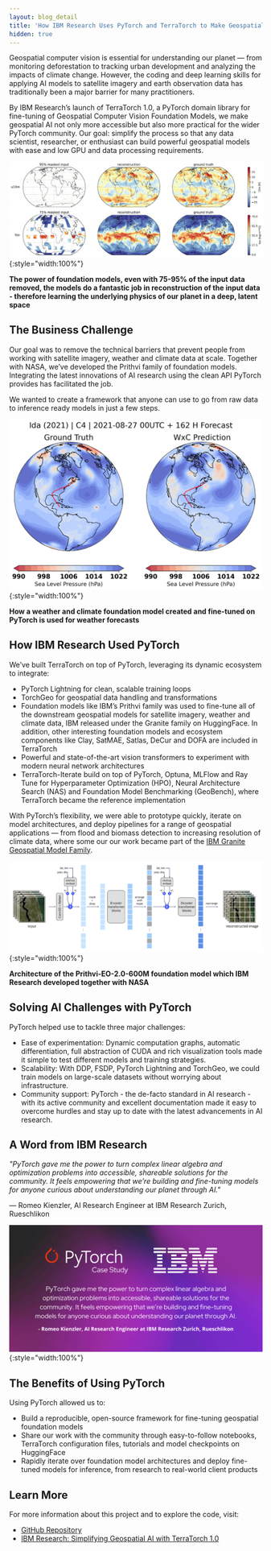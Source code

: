 ```yaml
---
layout: blog_detail
title: 'How IBM Research Uses PyTorch and TerraTorch to Make Geospatial Computer Vision Accessible for Everyone'
hidden: true
---
```


Geospatial computer vision is essential for understanding our planet — from monitoring deforestation to tracking urban development and analyzing the impacts of climate change. However, the coding and deep learning skills for applying AI models to satellite imagery and earth observation data has traditionally been a major barrier for many practitioners.

By IBM Research’s launch of TerraTorch 1.0, a PyTorch domain library for fine-tuning of Geospatial Computer Vision Foundation Models, we make geospatial AI not only more accessible but also more practical for the wider PyTorch community. Our goal: simplify the process so that any data scientist, researcher, or enthusiast can build powerful geospatial models with ease and low GPU and data processing requirements.


![globes](/assets/images/how-ibm-uses-pt-terratorch/fg1.png){:style="width:100%"}


**The power of foundation models, even with 75-95% of the input data removed, the models do a fantastic job in reconstruction of the input data - therefore learning the underlying physics of our planet in a deep, latent space**

## The Business Challenge

Our goal was to remove the technical barriers that prevent people from working with satellite imagery, weather and climate data at scale. Together with NASA, we’ve developed the Prithvi family of foundation models. Integrating the latest innovations of AI research using the clean API PyTorch provides has facilitated the job.

We wanted to create a framework that anyone can use to go from raw data to inference ready models in just a few steps.


![globes](/assets/images/how-ibm-uses-pt-terratorch/fg2.png){:style="width:100%"}


**How a weather and climate foundation model created and fine-tuned on PyTorch is used for weather forecasts**

## How IBM Research Used PyTorch

We’ve built TerraTorch on top of PyTorch, leveraging its dynamic ecosystem to integrate:



* PyTorch Lightning for clean, scalable training loops
* TorchGeo for geospatial data handling and transformations
* Foundation models like IBM’s Prithvi family was used to fine-tune all of the downstream geospatial models for satellite imagery, weather and climate data, IBM released under the Granite family on HuggingFace. In addition, other interesting foundation models and ecosystem components like Clay, SatMAE, Satlas, DeCur and DOFA are included in TerraTorch
* Powerful and state-of-the-art vision transformers to experiment with modern neural network architectures
* TerraTorch-Iterate build on top of PyTorch, Optuna, MLFlow and Ray Tune for Hyperparameter Optimization (HPO), Neural Architecture Search (NAS) and Foundation Model Benchmarking (GeoBench), where TerraTorch became the reference implementation

With PyTorch’s flexibility, we were able to prototype quickly, iterate on model architectures, and deploy pipelines for a range of geospatial applications — from flood and biomass detection to increasing resolution of climate data, where some our our work became part of the [IBM Granite Geospatial Model Family](https://huggingface.co/collections/ibm-granite/granite-geospatial-models-667dacfed21bdcf60a8bc982).


![flow diagram](/assets/images/how-ibm-uses-pt-terratorch/fg3.png){:style="width:100%"}


**Architecture of the Prithvi-EO-2.0-600M foundation model which IBM Research developed together with NASA**

## Solving AI Challenges with PyTorch

PyTorch helped use to tackle three major challenges:

* Ease of experimentation: Dynamic computation graphs, automatic differentiation, full abstraction of CUDA and rich visualization tools made it simple to test different models and training strategies.
* Scalability: With DDP, FSDP, PyTorch Lightning and TorchGeo, we could train models on large-scale datasets without worrying about infrastructure.
* Community support: PyTorch - the de-facto standard in AI research - with its active community and excellent documentation made it easy to overcome hurdles and stay up to date with the latest advancements in AI research.

## A Word from IBM Research

*"PyTorch gave me the power to turn complex linear algebra and optimization problems into accessible, shareable solutions for the community. It feels empowering that we’re building and fine-tuning models for anyone curious about understanding our planet through AI."*

— Romeo Kienzler, AI Research Engineer at IBM Research Zurich, Rueschlikon


![quote](/assets/images/how-ibm-uses-pt-terratorch/fg4.png){:style="width:100%"}


## The Benefits of Using PyTorch

Using PyTorch allowed us to:



* Build a reproducible, open-source framework for fine-tuning geospatial foundation models
* Share our work with the community through easy-to-follow notebooks, TerraTorch configuration files, tutorials and model checkpoints on HuggingFace
* Rapidly iterate over foundation model architectures and deploy fine-tuned models for inference, from research to real-world client products

## Learn More

For more information about this project and to explore the code, visit:



* [GitHub Repository](https://github.com/IBM/terratorch)
* [IBM Research: Simplifying Geospatial AI with TerraTorch 1.0](https://research.ibm.com/blog/simplifying-geospatial-ai-with-terra-torch-1-0) 